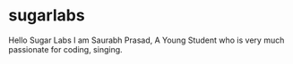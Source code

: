 # sugarlabs

Hello Sugar Labs
I am Saurabh Prasad, A Young Student who is very much passionate for coding, singing.
